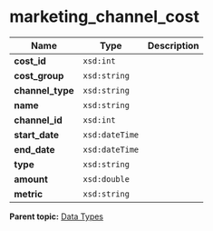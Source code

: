 # marketing_channel_cost

|Name|Type|Description|
|----|----|-----------|
|**cost_id** |`xsd:int` | |
|**cost_group** |`xsd:string` | |
|**channel_type** |`xsd:string` | |
|**name** |`xsd:string` | |
|**channel_id** |`xsd:int` | |
|**start_date** |`xsd:dateTime` | |
|**end_date** |`xsd:dateTime` | |
|**type** |`xsd:string` | |
|**amount** |`xsd:double` | |
|**metric** |`xsd:string` | |

**Parent topic:** [Data Types](../data_types/c_datatypes.md)

